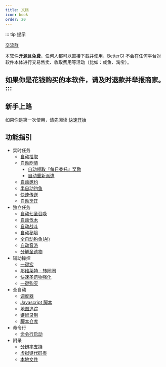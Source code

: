 ```yaml
---
title: 文档
icon: book
order: 20
---
```

::: tip 提示

[交流群](/community.html) 

本软件[**开源**](https://github.com/babalae/better-genshin-impact)且**免费**，任何人都可以直接下载并使用，BetterGI 不会在任何平台对软件本体进行交易售卖、收取费用等活动（比如：咸鱼、淘宝）。

**如果你是花钱购买的本软件，请及时退款并举报商家。**
:::
---

## 新手上路

如果你是第一次使用，请先阅读 [快速开始](/quickstart.html)

## 功能指引

* 实时任务
  * [自动拾取](/feats/timer/pick.html)
  * [自动剧情](/feats/timer/skip.html)
    * [自动领取『每日委托』奖励](/feats/timer/skip.html#自动领取『每日委托』奖励)
    * [自动重新派遣](/feats/timer/skip.html#%E8%87%AA%E5%8A%A8%E9%87%8D%E6%96%B0%E6%B4%BE%E9%81%A3)
  * [自动邀约](/feats/timer/skip.html#%E8%87%AA%E5%8A%A8%E9%82%80%E7%BA%A6)
  * [半自动钓鱼](/feats/timer/fish.html)
  * [快速传送](/feats/timer/tp.html)
  * [自动烹饪](/feats/timer/cook.html)
* 独立任务
  * [自动七圣召唤](/feats/task/tcg.html)
  * [自动伐木](/feats/task/felling.html)
  * [自动战斗](/feats/task/domain.html)
  * [自动秘境](/feats/task/domain.html)
  * [全自动钓鱼(AI)](/feats/task/fish.html)
  * [自动音游](/feats/task/music.html)
  * [分解圣遗物](/feats/autos/task/artifactSalvage.html)
* 辅助操控
  * [一键宏](/feats/macro/onem.html)
  * [那维莱特 - 转圈圈](/feats/macro/other.html#%E9%82%A3%E7%BB%B4%E8%8E%B1%E7%89%B9-%E8%BD%AC%E5%9C%88%E5%9C%88)
  * [快速圣遗物强化](/feats/macro/other.html#%E5%9C%A3%E9%81%97%E7%89%A9%E4%B8%80%E9%94%AE%E5%BC%BA%E5%8C%96)
  * [一键购买](/feats/macro/other.html#%E4%B8%80%E9%94%AE%E8%B4%AD%E4%B9%B0)
* 全自动
  * [调度器](/feats/autos/dispatcher.html)
  * [Javascript 脚本](/feats/autos/jsscript.html)
  * [地图追踪](/feats/autos/pathing.html)
  * [键鼠录制](/feats/autos/kmscript.html)
  * [脚本仓库](/feats/autos/srepo.html)
* 命令行
  * [命令行启动](/feats/command/introduce.html)
* 附录
  * [分辨率支持](/feats/append/resolution.html) 
  * [虚拟键代码表](/feats/append/keycodes.html)
  * [本地文件](/feats/append/files.html) 
